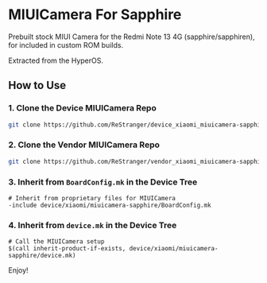 # MIUICamera For Sapphire

Prebuilt stock MIUI Camera for the Redmi Note 13 4G (sapphire/sapphiren), for included in custom ROM builds.

Extracted from the HyperOS.

## How to Use

### 1. Clone the Device MIUICamera Repo

```bash
git clone https://github.com/ReStranger/device_xiaomi_miuicamera-sapphire.git -b 14 device/xiaomi/miuicamera-sapphire
```

### 2. Clone the Vendor MIUICamera Repo

```bash
git clone https://github.com/ReStranger/vendor_xiaomi_miuicamera-sapphire.git -b 14 vendor/xiaomi/miuicamera-sapphire
```

### 3. Inherit from `BoardConfig.mk` in the Device Tree

```
# Inherit from proprietary files for MIUICamera
-include device/xiaomi/miuicamera-sapphire/BoardConfig.mk
```

### 4. Inherit from `device.mk` in the Device Tree

```
# Call the MIUICamera setup
$(call inherit-product-if-exists, device/xiaomi/miuicamera-sapphire/device.mk)
```

Enjoy!
